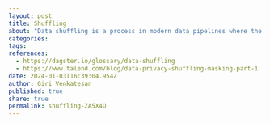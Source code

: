 ```yaml
---
layout: post
title: Shuffling
about: "Data shuffling is a process in modern data pipelines where the data is randomly redistributed across different partitions to enable parallel processing and better performance. Shuffling is generally done after some processing has been completed on the data, such as sorting or grouping, and before additional processing is performed. Shuffling can be an expensive operation in terms of time and resources, especially for large datasets."
categories:
tags:
references:
  - https://dagster.io/glossary/data-shuffling
  - https://www.talend.com/blog/data-privacy-shuffling-masking-part-1
date: 2024-01-03T16:39:04.954Z
author: Giri Venkatesan
published: true
share: true
permalink: shuffling-ZA5X4O
---
```

